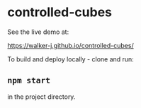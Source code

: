 # controlled-cubes

See the live demo at:

<https://walker-j.github.io/controlled-cubes/>


To build and deploy locally - clone and run:

## `npm start`

in the project directory.
